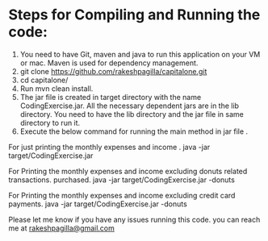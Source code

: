 #  Steps for Compiling and Running the code:
1) You need to have Git, maven and java to run this application on your VM or mac. Maven is used for dependency management. 
2) git clone https://github.com/rakeshpagilla/capitalone.git
3) cd capitalone/
4) Run mvn clean install.
5) The jar file is created in target directory with the name CodingExercise.jar. All the necessary dependent jars are in the lib directory. You need to have the lib directory and the jar file in same directory to run it. 
5) Execute the below command for running the main method in jar file .

For just printing the monthly expenses and income . java -jar target/CodingExercise.jar

For Printing the monthly expenses and income excluding donuts related transactions. purchased.   java -jar target/CodingExercise.jar -donuts

For Printing the monthly expenses and income excluding credit card payments.   java -jar target/CodingExercise.jar -donuts

Please let me know if you have any issues running this code. you can reach me at rakeshpagilla@gmail.com